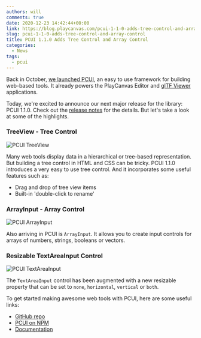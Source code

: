 ```yaml
---
authors: will
comments: true
date: 2020-12-23 14:42:44+00:00
link: https://blog.playcanvas.com/pcui-1-1-0-adds-tree-control-and-array-control/
slug: pcui-1-1-0-adds-tree-control-and-array-control
title: PCUI 1.1.0 Adds Tree Control and Array Control
categories:
  - News
tags:
  - pcui
---
```


Back in October, [we launched PCUI](https://blog.playcanvas.com/introducing-pcui-an-open-source-ui-framework-for-the-web/), an easy to use framework for building web-based tools. It already powers the PlayCanvas Editor and [glTF Viewer](https://playcanvas.com/viewer) applications.

Today, we're excited to announce our next major release for the library: PCUI 1.1.0. Check out the [release notes](https://github.com/playcanvas/pcui/releases/tag/v1.1.0) for the details. But let's take a look at some of the highlights.

### TreeView - Tree Control

![PCUI TreeView](/img/pcui-treeview.gif)

Many web tools display data in a hierarchical or tree-based representation. But building a tree control in HTML and CSS can be tricky. PCUI 1.1.0 introduces a very easy to use tree control. And it incorporates some useful features such as:

- Drag and drop of tree view items
- Built-in 'double-click to rename'

### ArrayInput - Array Control

![PCUI ArrayInput](/img/pcui-arrayinput.gif)

Also arriving in PCUI is `ArrayInput`. It allows you to create input controls for arrays of numbers, strings, booleans or vectors.

### Resizable TextAreaInput Control

![PCUI TextAreaInput](/img/pcui-textareainput.gif)

The `TextAreaInput` control has been augmented with a new resizable property that can be set to `none`, `horizontal`, `vertical` or `both`.

To get started making awesome web tools with PCUI, here are some useful links:

- [GitHub repo](https://github.com/playcanvas/pcui)
- [PCUI on NPM](https://www.npmjs.com/package/@playcanvas/pcui)
- [Documentation](https://playcanvas.github.io/pcui/)
